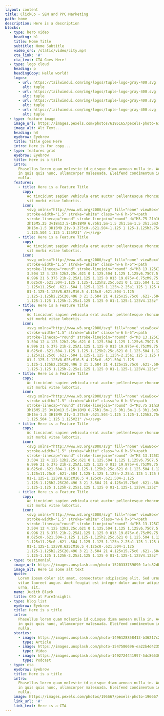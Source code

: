 ```yaml
---
layout: content
title: ClickCo - SEM and PPC Marketing
path: home
description: Here is a description
blocks:
  - type: hero video
    heading: h1
    title: Home Title
    subtitle: Home Subtitle
    video_src: /static/video/city.mp4
    cta_link: '#'
    cta_text: CTA Goes Here!
  - type: logo cloud
    heading: p
    headingCopy: Hello world!
    logos:
      - url: https://tailwindui.com/img/logos/tuple-logo-gray-400.svg
        alt: tuple
      - url: https://tailwindui.com/img/logos/tuple-logo-gray-400.svg
        alt: tuple
      - url: https://tailwindui.com/img/logos/tuple-logo-gray-400.svg
        alt: tuple
      - url: https://tailwindui.com/img/logos/tuple-logo-gray-400.svg
        alt: tuple
  - type: feature image
    image_url: https://images.pexels.com/photos/6195165/pexels-photo-6195165.jpeg?auto=compress&cs=tinysrgb&fit=crop&w=1280&h=800&dpr=2
    image_alt: Alt Text...
    heading: h4
    eyebrow: Eyebrow
    title: Title goes Here
    intro: Here is for copy...
  - type: features grid
    eyebrow: Eyebrow
    title: Here is a title
    intro:
      Phasellus lorem quam molestie id quisque diam aenean nulla in. Accumsan
      in quis quis nunc, ullamcorper malesuada. Eleifend condimentum id viverra
      nulla.
    features:
      - title: Here is a Feature Title
        copy:
          Ac tincidunt sapien vehicula erat auctor pellentesque rhoncus. Et magna
          sit morbi vitae lobortis.
        icon:
          <svg xmlns="http://www.w3.org/2000/svg" fill="none" viewBox="0 0 24 24"
          stroke-width="1.5" stroke="white" class="w-6 h-6"><path
          stroke-linecap="round" stroke-linejoin="round" d="M3.75 21h16.5M4.5
          3h15M5.25 3v18m13.5-18v18M9 6.75h1.5m-1.5 3h1.5m-1.5 3h1.5m3-6H15m-1.5
          3H15m-1.5 3H15M9 21v-3.375c0-.621.504-1.125 1 125-1.125h3.75c.621 0
          1.125.504 1.125 1.125V21" /></svg>
      - title: Here is a Feature Title
        copy:
          Ac tincidunt sapien vehicula erat auctor pellentesque rhoncus. Et magna
          sit morbi vitae lobortis.
        icon:
          <svg xmlns="http://www.w3.org/2000/svg" fill="none" viewBox="0 0 24 24"
          stroke-width="1.5" stroke="white" class="w-6 h-6"><path
          stroke-linecap="round" stroke-linejoin="round" d="M3 13.125C3 12.504
          3.504 12 4.125 12h2.25c.621 0 1.125.504 1.125 1.125v6.75C7.5 20.496
          6.996 21 6.375 21h-2.25A1.125 1.125 0 013 19.875v-6.75zM9.75
          8.625c0-.621.504-1.125 1.125-1.125h2.25c.621 0 1.125.504 1.125
          1.125v11.25c0 .621-.504 1.125-1.125 1.125h-2.25a1.125 1.125 0
          01-1.125-1.125V8.625zM16.5 4.125c0-.621.504-1.125
          1.125-1.125h2.25C20.496 3 21 3.504 21 4.125v15.75c0 .621-.504
          1.125-1.125 1.125h-2.25a1.125 1.125 0 01-1.125-1.125V4.125z" /></svg>
      - title: Here is a Feature Title
        copy:
          Ac tincidunt sapien vehicula erat auctor pellentesque rhoncus. Et magna
          sit morbi vitae lobortis.
        icon:
          <svg xmlns="http://www.w3.org/2000/svg" fill="none" viewBox="0 0 24 24"
          stroke-width="1.5" stroke="white" class="w-6 h-6"><path
          stroke-linecap="round" stroke-linejoin="round" d="M3 13.125C3 12.504
          3.504 12 4.125 12h2.25c.621 0 1.125.504 1.125 1.125v6.75C7.5 20.496
          6.996 21 6.375 21h-2.25A1.125 1.125 0 013 19.875v-6.75zM9.75
          8.625c0-.621.504-1.125 1.125-1.125h2.25c.621 0 1.125.504 1.125
          1.125v11.25c0 .621-.504 1.125-1.125 1.125h-2.25a1.125 1.125 0
          01-1.125-1.125V8.625zM16.5 4.125c0-.621.504-1.125
          1.125-1.125h2.25C20.496 3 21 3.504 21 4.125v15.75c0 .621-.504
          1.125-1.125 1.125h-2.25a1.125 1.125 0 01-1.125-1.125V4.125z" /></svg>
      - title: Here is a Feature Title
        copy:
          Ac tincidunt sapien vehicula erat auctor pellentesque rhoncus. Et magna
          sit morbi vitae lobortis.
        icon:
          <svg xmlns="http://www.w3.org/2000/svg" fill="none" viewBox="0 0 24 24"
          stroke-width="1.5" stroke="white" class="w-6 h-6"><path
          stroke-linecap="round" stroke-linejoin="round" d="M3.75 21h16.5M4.5
          3h15M5.25 3v18m13.5-18v18M9 6.75h1.5m-1.5 3h1.5m-1.5 3h1.5m3-6H15m-1.5
          3H15m-1.5 3H15M9 21v-3.375c0-.621.504-1.125 1.125-1.125h3.75c.621 0
          1.125.504 1.125 1.125V21" /></svg>
      - title: Here is a Feature Title
        copy:
          Ac tincidunt sapien vehicula erat auctor pellentesque rhoncus. Et magna
          sit morbi vitae lobortis.
        icon:
          <svg xmlns="http://www.w3.org/2000/svg" fill="none" viewBox="0 0 24 24"
          stroke-width="1.5" stroke="white" class="w-6 h-6"><path
          stroke-linecap="round" stroke-linejoin="round" d="M3 13.125C3 12.504
          3.504 12 4.125 12h2.25c.621 0 1.125.504 1.125 1.125v6.75C7.5 20.496
          6.996 21 6.375 21h-2.25A1.125 1.125 0 013 19.875v-6.75zM9.75
          8.625c0-.621.504-1.125 1.125-1.125h2.25c.621 0 1.125.504 1.125
          1.125v11.25c0 .621-.504 1.125-1.125 1.125h-2.25a1.125 1.125 0
          01-1.125-1.125V8.625zM16.5 4.125c0-.621.504-1.125
          1.125-1.125h2.25C20.496 3 21 3.504 21 4.125v15.75c0 .621-.504
          1.125-1.125 1.125h-2.25a1.125 1.125 0 01-1.125-1.125V4.125z" /></svg>
      - title: Here is a Feature Title
        copy:
          Ac tincidunt sapien vehicula erat auctor pellentesque rhoncus. Et magna
          sit morbi vitae lobortis.
        icon:
          <svg xmlns="http://www.w3.org/2000/svg" fill="none" viewBox="0 0 24 24"
          stroke-width="1.5" stroke="white" class="w-6 h-6"><path
          stroke-linecap="round" stroke-linejoin="round" d="M3 13.125C3 12.504
          3.504 12 4.125 12h2.25c.621 0 1.125.504 1.125 1.125v6.75C7.5 20.496
          6.996 21 6.375 21h-2.25A1.125 1.125 0 013 19.875v-6.75zM9.75
          8.625c0-.621.504-1.125 1.125-1.125h2.25c.621 0 1.125.504 1.125
          1.125v11.25c0 .621-.504 1.125-1.125 1.125h-2.25a1.125 1.125 0
          01-1.125-1.125V8.625zM16.5 4.125c0-.621.504-1.125
          1.125-1.125h2.25C20.496 3 21 3.504 21 4.125v15.75c0 .621-.504
          1.125-1.125 1.125h-2.25a1.125 1.125 0 01-1.125-1.125V4.125z" /></svg>
  - type: testimonial
    image_url: https://images.unsplash.com/photo-1520333789090-1afc82db536a?ixlib=rb-1.2.1&amp;ixid=eyJhcHBfaWQiOjEyMDd9&amp;auto=format&amp;fit=crop&amp;w=2102&amp;q=80
    image_alt: Here is some alt text
    quote:
      Lorem ipsum dolor sit amet, consectetur adipiscing elit. Sed urna nulla
      vitae laoreet augue. Amet feugiat est integer dolor auctor adipiscing nunc
      urna, sit.
    name: Judith Black
    title: CEO at PureInsights
  - type: blog list
    eyebrow: Eyebrow
    title: Here is a title
    intro:
      Phasellus lorem quam molestie id quisque diam aenean nulla in. Accumsan
      in quis quis nunc, ullamcorper malesuada. Eleifend condimentum id viverra
      nulla.
    stories:
      - image: https://images.unsplash.com/photo-1496128858413-b36217c2ce36?ixlib=rb-1.2.1&amp;ixid=eyJhcHBfaWQiOjEyMDd9&amp;auto=format&amp;fit=crop&amp;w=1679&amp;q=80
        type: Article
      - image: https://images.unsplash.com/photo-1547586696-ea22b4d4235d?ixlib=rb-1.2.1&amp;ixid=eyJhcHBfaWQiOjEyMDd9&amp;auto=format&amp;fit=crop&amp;w=1679&amp;q=80
        type: Video
      - image: https://images.unsplash.com/photo-1492724441997-5dc865305da7?ixlib=rb-1.2.1&amp;ixid=eyJhcHBfaWQiOjEyMDd9&amp;auto=format&amp;fit=crop&amp;w=1679&amp;q=80
        type: Podcast
  - type: cta
    eyebrow: Eyebrow
    title: Here is a title
    intro:
      Phasellus lorem quam molestie id quisque diam aenean nulla in. Accumsan
      in quis quis nunc, ullamcorper malesuada. Eleifend condimentum id viverra
      nulla.
    image: https://images.pexels.com/photos/196667/pexels-photo-196667.jpeg?cs=tinysrgb&auto=format&fit=crop&w=1920&q=60&sat=-100
    link_url: '#'
    link_text: Here is a CTA
---
```

